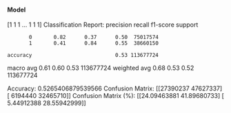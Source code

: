 #### Model
[1 1 1 ... 1 1 1]
Classification Report:
              precision    recall  f1-score   support

           0       0.82      0.37      0.50  75017574
           1       0.41      0.84      0.55  38660150

    accuracy                           0.53 113677724
   macro avg       0.61      0.60      0.53 113677724
weighted avg       0.68      0.53      0.52 113677724

Accuracy: 0.5265406879539566
Confusion Matrix:
[[27390237 47627337]
 [ 6194440 32465710]]
Confusion Matrix (%):
[[24.09463881 41.89680733]
 [ 5.44912388 28.55942999]]
